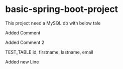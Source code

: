 # basic-spring-boot-project

This project need a MySQL db with below tale

Added Comment

Added Comment 2 

TEST_TABLE
id, firstname, lastname, email

Added new Line
